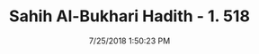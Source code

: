 ---
title        : "Sahih Al-Bukhari Hadith - 1. 518"
date         : 7/25/2018 1:50:23 PM
draft        : false
type         : "hadith"
layout       : "hadith"
BookCode     : "SHB"
VolumeNumber : "1"
HadithNumber : "518"
categories  :  ["Prayer Times-Delaying the Zuhr prayer to the 'Asr time"]
tags  :  ["Ibn Abbas"]
---